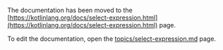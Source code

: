 The documentation has been moved to the [https://kotlinlang.org/docs/select-expression.html](https://kotlinlang.org/docs/select-expression.html) page.

To edit the documentation, open the [topics/select-expression.md](topics/select-expression.md) page.